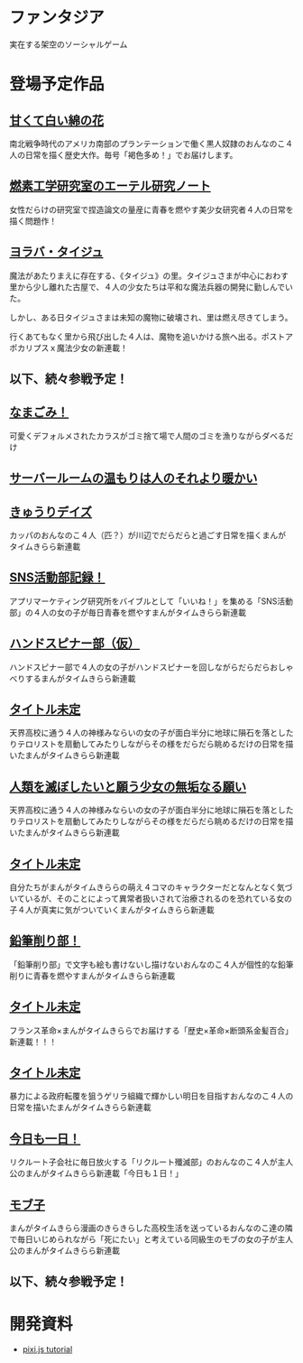 # ファンタジア
実在する架空のソーシャルゲーム

# 登場予定作品

## [甘くて白い綿の花](https://twitter.com/tikal/status/867053860019253248)

南北戦争時代のアメリカ南部のプランテーションで働く黒人奴隷のおんなのこ４人の日常を描く歴史大作。毎号「褐色多め！」でお届けします。

## [燃素工学研究室のエーテル研究ノート](https://twitter.com/tikal/status/917382944976658433)

女性だらけの研究室で捏造論文の量産に青春を燃やす美少女研究者４人の日常を描く問題作！

## [ヨラバ・タイジュ](https://github.com/YorabaTaiju/Novel)

魔法があたりまえに存在する、《タイジュ》の里。タイジュさまが中心におわす里から少し離れた古屋で、４人の少女たちは平和な魔法兵器の開発に勤しんでいた。

しかし、ある日タイジュさまは未知の魔物に破壊され、里は燃え尽きてしまう。

行くあてもなく里から飛び出した４人は、魔物を追いかける旅へ出る。ポストアポカリプスｘ魔法少女の新連載！

## 以下、続々参戦予定！

## [なまごみ！](https://twitter.com/tikal/status/927756412175790080)

可愛くデフォルメされたカラスがゴミ捨て場で人間のゴミを漁りながらダベるだけ

## [サーバールームの温もりは人のそれより暖かい](https://twitter.com/tikal/status/890467044335927297)

## [きゅうりデイズ](https://twitter.com/tikal/status/887628155476877312)

カッパのおんなのこ４人（匹？）が川辺でだらだらと過ごす日常を描くまんがタイムきらら新連載

## [SNS活動部記録！](https://twitter.com/tikal/status/885559787244486656)

アプリマーケティング研究所をバイブルとして「いいね！」を集める「SNS活動部」の４人の女の子が毎日青春を燃やすまんがタイムきらら新連載

## [ハンドスピナー部（仮）](https://twitter.com/tikal/status/885559787244486656)

ハンドスピナー部で４人の女の子がハンドスピナーを回しながらだらだらおしゃべりするまんがタイムきらら新連載

## [タイトル未定](https://twitter.com/tikal/status/882561449180053504)

天界高校に通う４人の神様みならいの女の子が面白半分に地球に隕石を落としたりテロリストを扇動してみたりしながらその様をだらだら眺めるだけの日常を描いたまんがタイムきらら新連載

## [人類を滅ぼしたいと願う少女の無垢なる願い](https://twitter.com/tikal/status/882561449180053504)

天界高校に通う４人の神様みならいの女の子が面白半分に地球に隕石を落としたりテロリストを扇動してみたりしながらその様をだらだら眺めるだけの日常を描いたまんがタイムきらら新連載

## [タイトル未定](https://twitter.com/tikal/status/882280306262237184)

自分たちがまんがタイムきららの萌え４コマのキャラクターだとなんとなく気づいているが、そのことによって異常者扱いされて治療されるのを恐れている女の子４人が真実に気がついていくまんがタイムきらら新連載

## [鉛筆削り部！](https://twitter.com/tikal/status/869683779304013826)

「鉛筆削り部」で文字も絵も書けないし描けないおんなのこ４人が個性的な鉛筆削りに青春を燃やすまんがタイムきらら新連載

## [タイトル未定](https://twitter.com/tikal/status/869487414183514112)

フランス革命×まんがタイムきららでお届けする「歴史×革命×断頭系金髪百合」新連載！！！

## [タイトル未定](https://twitter.com/tikal/status/869485238010781697)

暴力による政府転覆を狙うゲリラ組織で輝かしい明日を目指すおんなのこ４人の日常を描いたまんがタイムきらら新連載

## [今日も一日！](https://twitter.com/tikal/status/867321122433286148)

リクルート子会社に毎日放火する「リクルート殲滅部」のおんなのこ４人が主人公のまんがタイムきらら新連載「今日も１日！」

## [モブ子](https://twitter.com/tikal/status/862313271847657472)

まんがタイムきらら漫画のきらきらした高校生活を送っているおんなのこ達の隣で毎日いじめられながら「死にたい」と考えている同級生のモブの女の子が主人公のまんがタイムきらら新連載

## 以下、続々参戦予定！

# 開発資料

 - [pixi.js tutorial](https://github.com/kittykatattack/learningPixi)